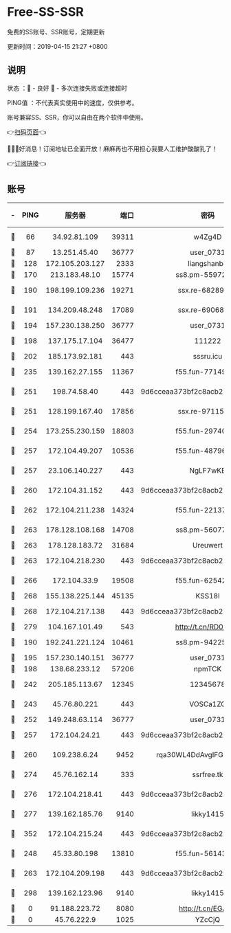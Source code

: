 # Free-SS-SSR

免费的SS账号、SSR账号，定期更新

更新时间：2019-04-15 21:27 +0800

## 说明

状态     ：🙂 - 良好 🙁 - 多次连接失败或连接超时

PING值   ：不代表真实使用中的速度，仅供参考。

账号兼容SS、SSR，你可以自由在两个软件中使用。

👉[扫码页面](https://liesauer.github.io/Free-SS-SSR/)👈

🎉🎉🎉好消息！订阅地址已全面开放！麻麻再也不用担心我要人工维护酸酸乳了！

👉[订阅链接](https://www.liesauer.net/yogurt/subscribe?ACCESS_TOKEN=DAYxR3mMaZAsaqUb)👈

## 账号

|-|PING|服务器|端口|密码|加密方式|区域|
|:----:|:----:|:-----:|-----:|:----:|:----:|:----:|
|🙂|66|34.92.81.109|39311|w4Zg4D|chacha20-ietf|US|
|🙂|87|13.251.45.40|36777|user_0731|chacha20|SG|
|🙂|128|172.105.203.127|2333|liangshanbo|chacha20|JP|
|🙂|170|213.183.48.10|15774|ss8.pm-55972403|rc4-md5|RU|
|🙂|190|198.199.109.236|19271|ssx.re-68289333|aes-256-cfb|US|
|🙂|191|134.209.48.248|17089|ssx.re-69068513|aes-256-cfb|US|
|🙂|194|157.230.138.250|36777|user_0731|chacha20|US|
|🙂|198|137.175.17.104|36477|111222|aes-256-cfb|US|
|🙂|202|185.173.92.181|443|sssru.icu|rc4-md5|RU|
|🙂|235|139.162.27.155|11367|f55.fun-77149220|aes-256-cfb|SG|
|🙂|251|198.74.58.40|443|9d6cceaa373bf2c8acb22e60b6a58be6|aes-256-cfb|US|
|🙂|251|128.199.167.40|17856|ssx.re-97115769|aes-256-cfb|SG|
|🙂|254|173.255.230.159|18803|f55.fun-29740639|aes-256-cfb|US|
|🙂|257|172.104.49.207|10536|f55.fun-48796912|aes-256-cfb|SG|
|🙂|257|23.106.140.227|443|NgLF7wKB|aes-256-cfb|US|
|🙂|260|172.104.31.152|443|9d6cceaa373bf2c8acb22e60b6a58be6|aes-256-cfb|US|
|🙂|262|172.104.211.238|14324|f55.fun-22137524|aes-256-cfb|US|
|🙂|263|178.128.108.168|14708|ss8.pm-56077584|aes-256-cfb|SG|
|🙂|263|178.128.183.72|31684|Ureuwert|chacha20|US|
|🙂|263|172.104.218.230|443|9d6cceaa373bf2c8acb22e60b6a58be6|aes-256-cfb|US|
|🙂|266|172.104.33.9|19508|f55.fun-62542017|aes-256-cfb|SG|
|🙂|268|155.138.225.144|45135|KSS18l|rc4-md5|US|
|🙂|268|172.104.217.138|443|9d6cceaa373bf2c8acb22e60b6a58be6|aes-256-cfb|US|
|🙂|279|104.167.101.49|543|http://t.cn/RD0D7sx|rc4-md5|CA|
|🙂|190|192.241.221.124|10461|ss8.pm-94225903|aes-256-cfb|US|
|🙂|195|157.230.140.151|36777|user_0731|chacha20|US|
|🙂|198|138.68.233.12|57206|npmTCK|rc4-md5|US|
|🙂|242|205.185.113.67|12345|12345678|aes-256-cfb|US|
|🙂|243|45.76.80.221|443|VOSCa1ZG|aes-256-cfb|DE|
|🙂|252|149.248.63.114|36777|user_0731|chacha20|CA|
|🙂|257|172.104.24.21|443|9d6cceaa373bf2c8acb22e60b6a58be6|aes-256-cfb|US|
|🙂|260|109.238.6.24|9452|rqa30WL4DdAvgIFG6Fs3znzTa|aes-256-cfb|FR|
|🙂|274|45.76.162.14|333|ssrfree.tk|aes-256-cfb|SG|
|🙂|276|172.104.218.41|443|9d6cceaa373bf2c8acb22e60b6a58be6|aes-256-cfb|US|
|🙂|277|139.162.185.76|9140|likky1415|aes-256-cfb|DE|
|🙂|352|172.104.215.24|443|9d6cceaa373bf2c8acb22e60b6a58be6|aes-256-cfb|US|
|🙁|248|45.33.80.198|13810|f55.fun-56143757|aes-256-cfb|US|
|🙁|263|172.104.209.198|443|9d6cceaa373bf2c8acb22e60b6a58be6|aes-256-cfb|US|
|🙁|298|139.162.123.96|9140|likky1415|aes-256-cfb|JP|
|🙁|0|91.188.223.72|8080|http://t.cn/EGJIyrl|rc4-md5|RU|
|🙁|0|45.76.222.9|1025|YZcCjQ|rc4-md5|JP|
